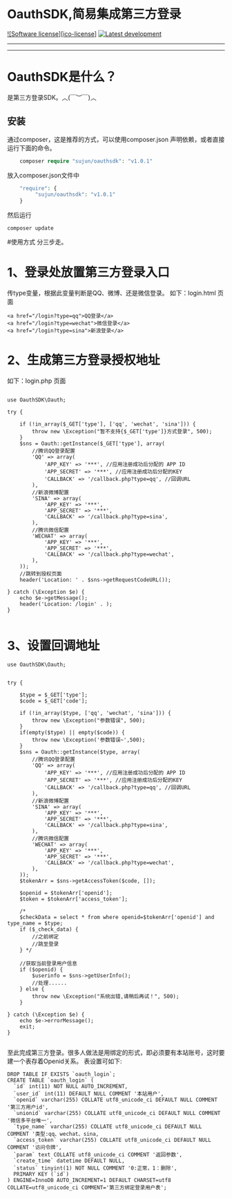 # OauthSDK,简易集成第三方登录
[![Software license][ico-license]](LICENSE)
[![Latest development][ico-version-dev]][link-packagist]


-----



----


# OauthSDK是什么？

是第三方登录SDK。︿(￣︶￣)︿

## 安装

通过composer，这是推荐的方式，可以使用composer.json 声明依赖，或者直接运行下面的命令。

```php
    composer require "sujun/oauthsdk": "v1.0.1"

```

放入composer.json文件中

```php
    "require": {
         "sujun/oauthsdk": "v1.0.1"
    }
```

然后运行

```
composer update
```

#使用方式
分三步走。

# 1、登录处放置第三方登录入口
传type变量，根据此变量判断是QQ、微博、还是微信登录。
如下：login.html 页面
```
<a href="/login?type=qq">QQ登录</a>
<a href="/login?type=wechat">微信登录</a>
<a href="/login?type=sina">新浪登录</a>

```


# 2、生成第三方登录授权地址
如下：login.php 页面
```

use OauthSDK\Oauth;

try {

    if (!in_array($_GET['type'], ['qq', 'wechat', 'sina'])) {
        throw new \Exception("暂不支持{$_GET['type']}方式登录", 500);
    }
    $sns = Oauth::getInstance($_GET['type'], array(
        //腾讯QQ登录配置
        'QQ' => array(
            'APP_KEY' => '***', //应用注册成功后分配的 APP ID
            'APP_SECRET' => '***', //应用注册成功后分配的KEY
            'CALLBACK' => '/callback.php?type=qq', //回调URL
        ),
        //新浪微博配置
        'SINA' => array(
            'APP_KEY' => '***', 
            'APP_SECRET' => '***', 
            'CALLBACK' => '/callback.php?type=sina', 
        ),
        //腾讯微信配置
        'WECHAT' => array(
            'APP_KEY' => '***', 
            'APP_SECRET' => '***', 
            'CALLBACK' => '/callback.php?type=wechat', 
        ),
    ));
    //跳转到授权页面
    header('Location: ' . $sns->getRequestCodeURL());

} catch (\Exception $e) {
    echo $e->getMessage();
    header('Location: /login' . );
}


```


# 3、设置回调地址

```
use OauthSDK\Oauth;


try {

    $type = $_GET['type'];
    $code = $_GET['code'];

    if (!in_array($type, ['qq', 'wechat', 'sina'])) {
        throw new \Exception("参数错误", 500);
    }
    if(empty($type) || empty($code)) {
    	throw new \Exception('参数错误~',500);
    }
    $sns = Oauth::getInstance($type, array(
        //腾讯QQ登录配置
        'QQ' => array(
            'APP_KEY' => '***', //应用注册成功后分配的 APP ID
            'APP_SECRET' => '***', //应用注册成功后分配的KEY
            'CALLBACK' => '/callback.php?type=qq', //回调URL
        ),
        //新浪微博配置
        'SINA' => array(
            'APP_KEY' => '***', 
            'APP_SECRET' => '***', 
            'CALLBACK' => '/callback.php?type=sina', 
        ),
        //腾讯微信配置
        'WECHAT' => array(
            'APP_KEY' => '***', 
            'APP_SECRET' => '***', 
            'CALLBACK' => '/callback.php?type=wechat', 
        ),
    ));
    $tokenArr = $sns->getAccessToken($code, []);

    $openid = $tokenArr['openid'];
    $token = $tokenArr['access_token'];

    /*
    $checkData = select * from where openid=$tokenArr['openid'] and type_name = $type;
	if ($_check_data) {
	    //之前绑定
	    //跳至登录
	} */
  
    //获取当前登录用户信息
    if ($openid) {
        $userinfo = $sns->getUserInfo();
        //处理......
    } else {
        throw new \Exception("系统出错,请稍后再试！", 500);
    }

} catch (\Exception $e) {
    echo $e->errorMessage();
    exit;
}


```


至此完成第三方登录。很多人做法是用绑定的形式，即必须要有本站账号，这时要建一个表存着Openid关系。
表设置可如下:

```
DROP TABLE IF EXISTS `oauth_login`;
CREATE TABLE `oauth_login` (
  `id` int(11) NOT NULL AUTO_INCREMENT,
  `user_id` int(11) DEFAULT NULL COMMENT '本站用户',
  `openid` varchar(255) COLLATE utf8_unicode_ci DEFAULT NULL COMMENT '第三方用户id',
  `unionid` varchar(255) COLLATE utf8_unicode_ci DEFAULT NULL COMMENT '微信多平台唯一',
  `type_name` varchar(255) COLLATE utf8_unicode_ci DEFAULT NULL COMMENT '类型:qq、wechat、sina,
  `access_token` varchar(255) COLLATE utf8_unicode_ci DEFAULT NULL COMMENT '访问令牌',
  `param` text COLLATE utf8_unicode_ci COMMENT '返回参数',
  `create_time` datetime DEFAULT NULL,
  `status` tinyint(1) NOT NULL COMMENT '0:正常，1：删除',
  PRIMARY KEY (`id`)
) ENGINE=InnoDB AUTO_INCREMENT=1 DEFAULT CHARSET=utf8 COLLATE=utf8_unicode_ci COMMENT='第三方绑定登录用户表';


```



[ico-version-dev]: https://img.shields.io/packagist/vpre/riverslei/payment.svg

[link-packagist]: https://packagist.org/packages/sujun/oauthsdk
